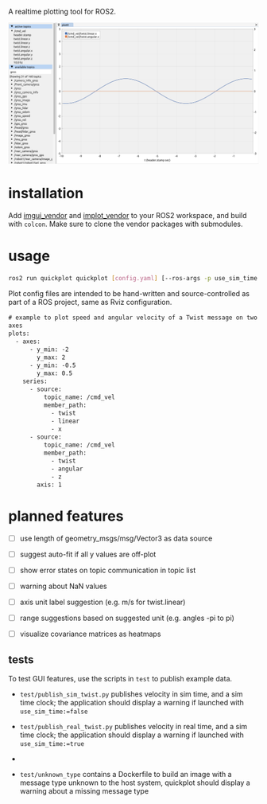 A realtime plotting tool for ROS2.

![preview](doc/quickplot.png)

# installation

Add [imgui_vendor](https://github.com/Kettenhoax/imgui_vendor) and [implot_vendor](https://github.com/Kettenhoax/implot_vendor) to your ROS2 workspace, and build with `colcon`.
Make sure to clone the vendor packages with submodules.

# usage

```bash
ros2 run quickplot quickplot [config.yaml] [--ros-args -p use_sim_time:=true]
```

Plot config files are intended to be hand-written and source-controlled as part of a ROS project, same as Rviz configuration.

```
# example to plot speed and angular velocity of a Twist message on two axes
plots:
  - axes:
      - y_min: -2
        y_max: 2
      - y_min: -0.5
        y_max: 0.5
    series:
      - source:
          topic_name: /cmd_vel
          member_path:
            - twist
            - linear
            - x
      - source:
          topic_name: /cmd_vel
          member_path:
            - twist
            - angular
            - z
        axis: 1
```

# planned features

* [ ] use length of geometry_msgs/msg/Vector3 as data source
* [ ] suggest auto-fit if all y values are off-plot
* [ ] show error states on topic communication in topic list
* [ ] warning about NaN values

* [ ] axis unit label suggestion (e.g. m/s for twist.linear)
* [ ] range suggestions based on suggested unit (e.g. angles -pi to pi)

* [ ] visualize covariance matrices as heatmaps

## tests

To test GUI features, use the scripts in `test` to publish example data.

* `test/publish_sim_twist.py` publishes velocity in sim time, and a sim time clock; the application should display a warning if launched with `use_sim_time:=false`

* `test/publish_real_twist.py` publishes velocity in real time, and a sim time clock; the application should display a warning if launched with `use_sim_time:=true`
* 
* `test/unknown_type` contains a Dockerfile to build an image with a message type unknown to the host system, quickplot should display a warning about a missing message type